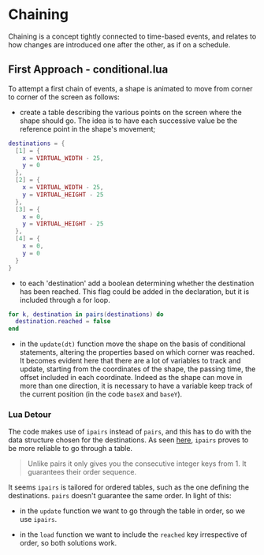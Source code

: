 # Chaining

Chaining is a concept tightly connected to time-based events, and relates to how changes are introduced one after the other, as if on a schedule.

## First Approach - conditional.lua

To attempt a first chain of events, a shape is animated to move from corner to corner of the screen as follows:

- create a table describing the various points on the screen where the shape should go. The idea is to have each successive value be the reference point in the shape's movement;

```lua
destinations = {
  [1] = {
    x = VIRTUAL_WIDTH - 25,
    y = 0
  },
  [2] = {
    x = VIRTUAL_WIDTH - 25,
    y = VIRTUAL_HEIGHT - 25
  },
  [3] = {
    x = 0,
    y = VIRTUAL_HEIGHT - 25
  },
  [4] = {
    x = 0,
    y = 0
  }
}
```

- to each 'destination' add a boolean determining whether the destination has been reached. This flag could be added in the declaration, but it is included through a for loop.

```lua
for k, destination in pairs(destinations) do
  destination.reached = false
end
```

- in the `update(dt)` function move the shape on the basis of conditional statements, altering the properties based on which corner was reached. It becomes evident here that there are a lot of variables to track and update, starting from the coordinates of the shape, the passing time, the offset included in each coordinate. Indeed as the shape can move in more than one direction, it is necessary to have a variable keep track of the current position (in the code `baseX` and `baseY`).

### Lua Detour

The code makes use of `ipairs` instead of `pairs`, and this has to do with the data structure chosen for the destinations. As seen [here](http://lua-users.org/wiki/TablesTutorial), `ipairs` proves to be more reliable to go through a table.

> Unlike pairs it only gives you the consecutive integer keys from 1. It guarantees their order sequence.

It seems `ipairs` is tailored for ordered tables, such as the one defining the destinations. `pairs` doesn't guarantee the same order. In light of this:

- in the `update` function we want to go through the table in order, so we use `ipairs`.

- in the `load` function we want to include the `reached` key irrespective of order, so both solutions work.
